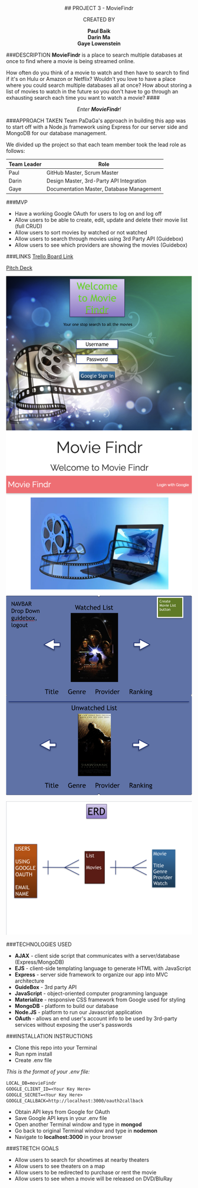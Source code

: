 <center>
## PROJECT 3 - MovieFindr    

CREATED BY

**Paul Baik**  
**Darin Ma**  
**Gaye Lowenstein**  
</center>

###DESCRIPTION
__MovieFindr__ is a place to search multiple databases at once to find where a movie is being streamed online.

How often do you think of a movie to watch and then have to search to find if it's on Hulu or Amazon or Netflix?  Wouldn't you love to have a place where you could search multiple databases all at once?  How about storing a list of movies to watch in the future so you don't have to go through an exhausting search each time you want to watch a movie?
####_<center>Enter **MovieFindr**!</center>_

###APPROACH TAKEN
Team PaDaGa's approach in building this app was to start off with a Node.js framework using Express for our server side and MongoDB for our database management.  

We divided up the project so that each team member took the lead role as follows:

  Team Leader  | Role
  -----------  | ----------
  Paul         | GitHub Master, Scrum Master
  Darin        | Design Master, 3rd-Party API Integration
  Gaye         | Documentation Master, Database Management

###MVP
* Have a working Google OAuth for users to log on and log off
* Allow users to be able to create, edit, update and delete their movie list (full CRUD)
* Allow users to sort movies by watched or not watched
* Allow users to search through movies using 3rd Party API (Guidebox)
* Allow users to see which providers are showing the movies (Guidebox)

###LINKS
[Trello Board Link](https://trello.com/b/QMrl81kr/moviefindr "Trello Board")

[Pitch Deck](assets/pitch-deck.key)

![Wireframes](assets/wireframe_original_home.png)
![Wireframes](assets/wireframe-home.png)
![Wireframes](assets/wireframes.png)

![ERD](assets/erd.png)

###TECHNOLOGIES USED
* __AJAX__ - client side script that communicates with a server/database (Express/MongoDB)
* __EJS__ - client-side templating language to generate HTML with JavaScript
* __Express__ - server side framework to organize our app into MVC architecture
* __GuideBox__ - 3rd party API
* __JavaScript__ - object-oriented computer programming language
* __Materialize__ - responsive CSS framework from Google used for styling
* __MongoDB__ - platform to build our database
* __Node.JS__ - platform to run our Javascript application
* __OAuth__ - allows an end user's account info to be used by 3rd-party services without exposing the user's passwords

###INSTALLATION INSTRUCTIONS

* Clone this repo into your Terminal
* Run npm install
* Create .env file

_This is the format of your .env file:_

```
LOCAL_DB=movieFindr  
GOOGLE_CLIENT_ID=<Your Key Here>  
GOOGLE_SECRET=<Your Key Here>  
GOOGLE_CALLBACK=http://localhost:3000/oauth2callback
```  

* Obtain API keys from Google for OAuth
* Save Google API keys in your .env file
* Open another Terminal window and type in **mongod**
* Go back to original Terminal window and type in **nodemon**
* Navigate to **localhost:3000** in your browser

###STRETCH GOALS

* Allow users to search for showtimes at nearby theaters
* Allow users to see theaters on a map
* Allow users to be redirected to purchase or rent the movie
* Allow users to see when a movie will be released on DVD/BluRay
